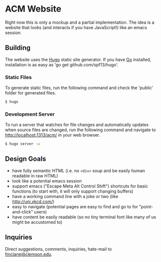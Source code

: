 ACM Website
===========

Right now this is only a mockup and a partial implementation. The idea is a website that looks (and interacts if you have JavaScript!) like an emacs session.


Building
--------

The website uses the [Hugo](http://gohugo.io/) static site generator. If you have [Go](http://golang.org/) installed, installation is as easy as 'go get github.com/spf13/hugo'.

### Static Files

To generate static files, run the following command and check the 'public' folder for generated files.

```sh
$ hugo
```

### Development Server

To run a server that watches for file changes and automatically updates when source files are changed, run the following command and navigate to [http://localhost:1313/acm/]() in your web browser.

```sh
$ hugo server -w
```


Design Goals
------------

- have fully semantic HTML (i.e. no `<div>` soup and be easily human readable in raw HTML)
- look like a potential emacs session
- support emacs ("Escape Meta Alt Control Shift") shortcuts for basic functions (to start with, it will only support changing buffers)
- have a working command line with a joke or two (like http://uni.xkcd.com/)
- easy to navigate (potential pages are easy to find and go to for "point-and-click" users)
- have content be easily readable (so no tiny terminal font like many of us might be accustomed to)


Inquiries
---------

Direct suggestions, comments, inquiries, hate-mail to [fmclane@clemson.edu](mailto:fmclane@clemson.edu).
